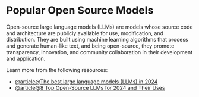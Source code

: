# Popular Open Source Models

Open-source large language models (LLMs) are models whose source code and architecture are publicly available for use, modification, and distribution. They are built using machine learning algorithms that process and generate human-like text, and being open-source, they promote transparency, innovation, and community collaboration in their development and application.

Learn more from the following resources:

- [@article@The best large language models (LLMs) in 2024](https://zapier.com/blog/best-llm/)
- [@article@8 Top Open-Source LLMs for 2024 and Their Uses](https://www.datacamp.com/blog/top-open-source-llms)
